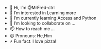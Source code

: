 - 👋 Hi, I’m @MrFred-ctrl
- 👀 I’m interested in Learning more 
- 🌱 I’m currently learning Access and Python
- 💞️ I’m looking to collaborate on ...
- 📫 How to reach me ...
- 😄 Pronouns: He,Him
- ⚡ Fun fact: I love pizza!

<!---
MrFred-ctrl/MrFred-ctrl is a ✨ special ✨ repository because its `README.md` (this file) appears on your GitHub profile.
You can click the Preview link to take a look at your changes.
--->
